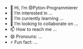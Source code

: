 - 👋 Hi, I’m @Pyton-Programmierer
- 👀 I’m interested in ...
- 🌱 I’m currently learning ...
- 💞️ I’m looking to collaborate on ...
- 📫 How to reach me ...
- 😄 Pronouns: ...
- ⚡ Fun fact: ...

<!---
Pyton-Programmierer/Pyton-Programmierer is a ✨ special ✨ repository because its `README.md` (this file) appears on your GitHub profile.
You can click the Preview link to take a look at your changes.
--->
